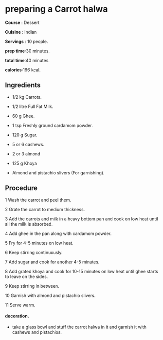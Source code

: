 #  preparing a Carrot halwa

 **Course** : Dessert

 **Cuisine** : Indian 

 **Servings** : 10 people.

**prep time**:30  minutes.

**total time**:40 minutes.

**calories**:166 kcal.

## Ingredients

* 1/2 kg Carrots.

- 1/2 litre Full Fat Milk.

- 60 g Ghee.

- 1 tsp Freshly ground cardamom powder.

- 120 g Sugar.

- 5 or 6 cashews.

-  2 or 3 almond

- 125 g Khoya

- Almond and pistachio slivers (For garnishing).

## Procedure
 1 Wash the carrot and peel them.

 2 Grate the carrot to medium thickness.

 3 Add the carrots and milk in a heavy bottom pan and cook on low heat until all the milk is absorbed.

 4 Add ghee in the pan along with cardamom powder.

 5 Fry for 4-5 minutes on low heat.

 6 Keep stirring continuously.

 7 Add sugar and cook for another 4-5 minutes.

 8 Add grated khoya and cook for 10-15 minutes on low heat until ghee starts to leave on the sides.

 9 Keep stirring in between.

 10 Garnish with almond and pistachio slivers.

 11 Serve warm.
#### decoration.

-  take a glass bowl and stuff the carrot halwa in it and garnish it with cashews and pistachios.
